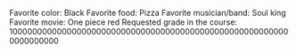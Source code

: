 Favorite color: Black
Favorite food: Pizza
Favorite musician/band: Soul king
Favorite movie: One piece red
Requested grade in the course: 1000000000000000000000000000000000000000000000000000000000000000000

